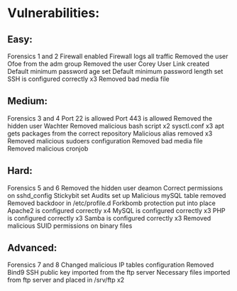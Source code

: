 # Vulnerabilities:

## Easy:
Forensics 1 and 2
Firewall enabled
Firewall logs all traffic
Removed the user Ofoe from the adm group
Removed the user Corey
User Link created
Default minimum password age set
Default minimum password length set
SSH is configured correctly x3
Removed bad media file


## Medium:
Forensics 3 and 4
Port 22 is allowed
Port 443 is allowed
Removed the hidden user Wachter
Removed malicious bash script x2
sysctl.conf x3
apt gets packages from the correct repository
Malicious alias removed x3
Removed malicious sudoers configuration
Removed bad media file
Removed malicious cronjob



## Hard:
Forensics 5 and 6
Removed the hidden user deamon
Correct permissions on sshd_config
Stickybit set
Audits set up
Malicious mySQL table removed
Removed backdoor in /etc/profile.d
Forkbomb protection put into place 
Apache2 is configured correctly x4
MySQL is configured correctly x3
PHP is configured correctly x3
Samba is configured correctly x3
Removed malicious SUID permissions on binary files


## Advanced:
Forensics 7 and 8
Changed malicious IP tables configuration
Removed Bind9
SSH public key imported from the ftp server
Necessary files imported from ftp server and placed in /srv/ftp x2
